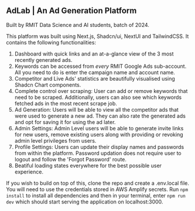 ## AdLab | An Ad Generation Platform
Built by RMIT Data Science and AI students, batch of 2024. 

This platform was built using Next.js, Shadcn/ui, NextUI and TailwindCSS. It contains the following functionalities:
1. Dashboard with quick links and an at-a-glance view of the 3 most recently generated ads.
2. Keywords can be accessed from *every* RMIT Google Ads sub-account. All you need to do is enter the campaign name and account name.
3. Competitor and Live Ads' statistics are beautifully visualised using Shadcn Chart components.
4. Complete control over scraping: User can add or remove keywords that need to be scraped. Additionally, users can also see which keywords fetched ads in the most recent scrape job.
5. Ad Generation: Users will be  able to view all the competitor ads that were used to generate a new ad. They can also rate the generated ads and opt for saving it for using the ad later.
6. Admin Settings: Admin Level users will be able to generate invite links for new users, remove existing users along with providing or revoking admin level privileges from users.
7. Profile Settings: Users can update their display names and passwords from within the platform. Password updation does not require user to logout and follow the 'Forgot Password' route.
8. Beatiful loading states everywhere for the best possible user experience.

If you wish to build on top of this, clone the repo and create a .env.local file. You will need to use the credentials stored in AWS Amplify secrets. Run `npm install` to install all dependencies and then in your terminal, enter `npm run dev` which should start serving the application on localhost:3000.

